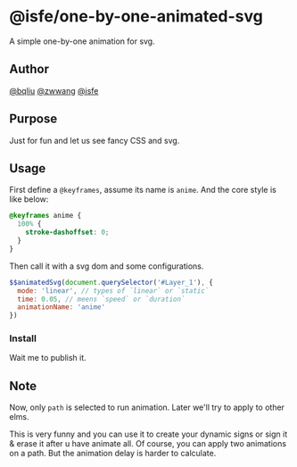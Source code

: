 # @isfe/one-by-one-animated-svg

A simple one-by-one animation for svg.

## Author

[@bqliu](https://github.com/bq-hentai) [@zwwang](https://github.com/ranran0507) [@isfe](https://github.com/fe-sm)

## Purpose

Just for fun and let us see fancy CSS and svg.

## Usage

First define a `@keyframes`, assume its name is `anime`. And the core style is like below:

```css
@keyframes anime {
  100% {
    stroke-dashoffset: 0;
  }
}
```

Then call it with a svg dom and some configurations.

```javascript
$$animatedSvg(document.querySelector('#Layer_1'), {
  mode: 'linear', // types of `linear` or `static`
  time: 0.05, // meens `speed` or `duration`
  animationName: 'anime'
})
```

### Install

Wait me to publish it.

## Note

Now, only `path` is selected to run animation. Later we'll try to apply to other elms.

This is very funny and you can use it to create your dynamic signs or sign it & erase it after u have animate all. Of course, you can apply two animations on a path. But the animation delay is harder to calculate.
